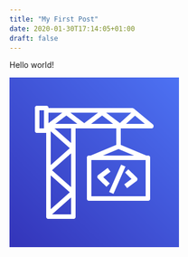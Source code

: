 ```yaml
---
title: "My First Post"
date: 2020-01-30T17:14:05+01:00
draft: false
---
```


Hello world!

![Example image](/static/images/AWS-CodeBuild.png)
